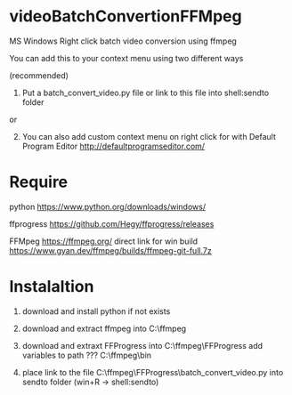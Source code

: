 # videoBatchConvertionFFMpeg
MS Windows Right click batch video conversion using ffmpeg

You can add this to your context menu using two different ways

(recommended)
1) Put a batch_convert_video.py file or link to this file into shell:sendto folder

or

2) You can also add custom context menu on right click for with Default Program Editor http://defaultprogramseditor.com/

# Require

python
https://www.python.org/downloads/windows/

ffprogress 
https://github.com/Hegy/ffprogress/releases

FFMpeg https://ffmpeg.org/
direct link for win build https://www.gyan.dev/ffmpeg/builds/ffmpeg-git-full.7z

# Instalaltion

1) download and install python if not exists
2) download and extract ffmpeg into C:\ffmpeg
3) download and extraxt FFProgress into C:\ffmpeg\FFProgress
add variables to path ???
  C:\ffmpeg\bin

4) place link to the file C:\ffmpeg\FFProgress\batch_convert_video.py into sendto folder (win+R -> shell:sendto)
